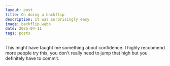 ```yaml
---
layout: post
title: On doing a backflip
description: It was surprisingly easy
image: backflip.webp
date: 2025-04-11
tags: posts
---
```


This might have taught me something about confidence. I highly reccomend more people try this, you don't really need to jump that high but you definitely have to commit.
